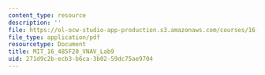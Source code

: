 ```yaml
---
content_type: resource
description: ''
file: https://ol-ocw-studio-app-production.s3.amazonaws.com/courses/16-485-visual-navigation-for-autonomous-vehicles-vnav-fall-2020/271d9c2becb3b6ca3b0259dc75ae9704_MIT_16_485F20_Lab9Slides.pdf
file_type: application/pdf
resourcetype: Document
title: MIT_16_485F20_VNAV_Lab9
uid: 271d9c2b-ecb3-b6ca-3b02-59dc75ae9704
---
```

